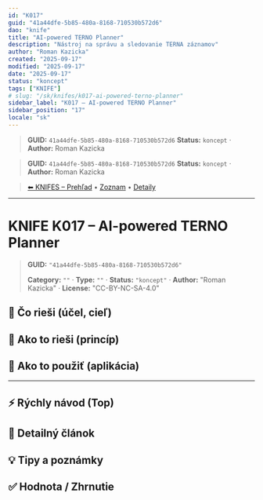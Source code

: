```yaml
---
id: "K017"
guid: "41a44dfe-5b85-480a-8168-710530b572d6"
dao: "knife"
title: "AI-powered TERNO Planner"
description: "Nástroj na správu a sledovanie TERNA záznamov"
author: "Roman Kazicka"
created: "2025-09-17"
modified: "2025-09-17"
date: "2025-09-17"
status: "koncept"
tags: ["KNIFE"]
# slug: "/sk/knifes/k017-ai-powered-terno-planner"
sidebar_label: "K017 – AI-powered TERNO Planner"
sidebar_position: "17"
locale: "sk"
---
```

<!-- fm-visible: start -->
> **GUID:** `41a44dfe-5b85-480a-8168-710530b572d6`
> **Status:** `koncept` · **Author:** Roman Kazicka
<!-- fm-visible: end -->
<!-- body:start -->

<!-- fm-visible: start -->
> **GUID:** `41a44dfe-5b85-480a-8168-710530b572d6`
> **Status:** `koncept` · **Author:** Roman Kazicka
<!-- fm-visible: end -->
<!-- body:start -->

<!-- nav:knifes -->
> [⬅ KNIFES – Prehľad](../overview.md) • [Zoznam](../KNIFE_Overview_List.md) • [Detaily](../KNIFE_Overview_Details.md)
---
# KNIFE K017 – AI-powered TERNO Planner
<!-- fm-visible: start -->

> **GUID:** `"41a44dfe-5b85-480a-8168-710530b572d6"`
>   
> **Category:** `""` · **Type:** `""` · **Status:** `"koncept"` · **Author:** "Roman Kazicka" · **License:** "CC-BY-NC-SA-4.0"
<!-- fm-visible: end -->


## 🎯 Čo rieši (účel, cieľ)

## 🧩 Ako to rieši (princíp)

## 🧪 Ako to použiť (aplikácia)

---

## ⚡ Rýchly návod (Top)

## 📜 Detailný článok

## 💡 Tipy a poznámky

## ✅ Hodnota / Zhrnutie
